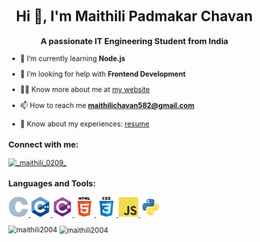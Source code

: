 <h1 align="center">Hi 👋, I'm Maithili Padmakar Chavan</h1>
<h3 align="center">A passionate IT Engineering Student from India</h3>

- 🌱 I’m currently learning **Node.js**

- 🤝 I’m looking for help with **Frontend Development**

- 👨‍💻 Know more about me at  [my website](https://maithili2004.github.io/Portfolio/)

- 📫 How to reach me **maithilichavan582@gmail.com**

- 📄 Know about my experiences: [resume](https://maithili2004.github.io/Portfolio/)

<h3 align="left">Connect with me:</h3>
<p align="left">
<a href="https://instagram.com/_maithili_0209_" target="blank"><img align="center" src="https://raw.githubusercontent.com/rahuldkjain/github-profile-readme-generator/master/src/images/icons/Social/instagram.svg" alt="_maithili_0209_" height="30" width="40" /></a>
</p>

<h3 align="left">Languages and Tools:</h3>
<p align="left"> <a href="https://www.cprogramming.com/" target="_blank" rel="noreferrer"> <img src="https://raw.githubusercontent.com/devicons/devicon/master/icons/c/c-original.svg" alt="c" width="40" height="40"/> </a> <a href="https://www.w3schools.com/cpp/" target="_blank" rel="noreferrer"> <img src="https://raw.githubusercontent.com/devicons/devicon/master/icons/cplusplus/cplusplus-original.svg" alt="cplusplus" width="40" height="40"/> </a> <a href="https://www.w3schools.com/cs/" target="_blank" rel="noreferrer"> <img src="https://raw.githubusercontent.com/devicons/devicon/master/icons/csharp/csharp-original.svg" alt="csharp" width="40" height="40"/> </a> <a href="https://www.w3.org/html/" target="_blank" rel="noreferrer"> <img src="https://raw.githubusercontent.com/devicons/devicon/master/icons/html5/html5-original-wordmark.svg" alt="html5" width="40" height="40"/> </a>   <a href="https://www.w3.org/html/" target="_blank" rel="noreferrer"> <img src="https://raw.githubusercontent.com/devicons/devicon/master/icons/css3/css3-original-wordmark.svg" alt="html5" width="40" height="40"/> </a>     <a href="https://www.w3.org/html/" target="_blank" rel="noreferrer"> <img src="https://raw.githubusercontent.com/devicons/devicon/master/icons/javascript/javascript-original.svg" alt="html5" width="40" height="40"/> </a>   <a href="https://www.python.org" target="_blank" rel="noreferrer"> <img src="https://raw.githubusercontent.com/devicons/devicon/master/icons/python/python-original.svg" alt="python" width="40" height="40"/> </a> </p>

<p><img align="left" src="https://github-readme-stats.vercel.app/api/top-langs?username=maithili2004&show_icons=true&locale=en&layout=compact" alt="maithili2004" /></p>

<p>&nbsp;<img align="center" src="https://github-readme-stats.vercel.app/api?username=maithili2004&show_icons=true&locale=en" alt="maithili2004" /></p>



